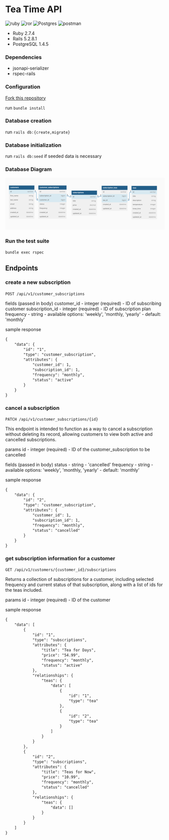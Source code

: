 # Tea Time API

![ruby](https://img.shields.io/static/v1?message=2.7.4&logo=ruby&style=for-the-badge&label=Ruby&color=darkred&labelColor=crimson) ![ror](https://img.shields.io/static/v1?message=5.2.8.1&logo=rubyonrails&style=for-the-badge&label=Rails&color=crimson&labelColor=darkred) ![Postgres](https://img.shields.io/static/v1?message=14.6&=postgresql&style=for-the-badge&label=Postgresql&color=dodgerblue&labelColor=royalblue&logoColor=white) ![postman](https://img.shields.io/static/v1?message=POSTMAN&logo=postman&style=for-the-badge&label=&color=orangered&labelColor=darkorange&logoColor=white)

- Ruby 2.7.4
- Rails 5.2.8.1
- PostgreSQL 1.4.5

### Dependencies

- jsonapi-serializer
- rspec-rails

### Configuration

[Fork this repository](https://github.com/ajkrumholz/tea_time)

run `bundle install`

### Database creation

run `rails db:{create,migrate}`

### Database initialization

run `rails db:seed` if seeded data is necessary

### Database Diagram

![database diagram](./app/assets/images/database_schema.png)

### Run the test suite

`bundle exec rspec`

## Endpoints

### create a new subscription

`POST /api/v1/customer_subscriptions`

fields (passed in body)
customer_id - integer (required) - ID of subscribing customer
subscription_id - integer (required) - ID of subscription plan
frequency - string - available options: 'weekly', 'monthly, 'yearly' - default: 'monthly'

sample response
```
{
    "data": {
        "id": "1",
        "type": "customer_subscription",
        "attributes": {
            "customer_id": 1,
            "subscription_id": 1,
            "frequency": "monthly",
            "status": "active"
        }
    }
}
```

### cancel a subscription

`PATCH /api/v1/customer_subscriptions/{id}`

This endpoint is intended to function as a way to cancel a subscription without deleting its record, allowing customers to view both active and cancelled subscriptions.

params
id - integer (required) - ID of the customer_subscription to be cancelled

fields (passed in body)
status - string - 'cancelled'
frequency - string - available options: 'weekly', 'monthly, 'yearly' - default: 'monthly'

sample response
```
{
    "data": {
        "id": "2",
        "type": "customer_subscription",
        "attributes": {
            "customer_id": 1,
            "subscription_id": 1,
            "frequency": "monthly",
            "status": "cancelled"
        }
    }
}
```

### get subscription information for a customer

`GET /api/v1/customers/{customer_id}/subscriptions`

Returns a collection of subscriptions for a customer, including selected frequency and current status of that subscription, along with a list of ids for the teas included.

params
id - integer (required) - ID of the customer

sample response
```
{
    "data": [
        {
            "id": "1",
            "type": "subscriptions",
            "attributes": {
                "title": "Tea for Days",
                "price": "54.99",
                "frequency": "monthly",
                "status": "active"
            },
            "relationships": {
                "teas": {
                    "data": [
                        {
                            "id": "1",
                            "type": "tea"
                        },
                        {
                            "id": "2",
                            "type": "tea"
                        }
                    ]
                }
            }
        },
        {
            "id": "2",
            "type": "subscriptions",
            "attributes": {
                "title": "Teas for Now",
                "price": "10.99",
                "frequency": "monthly",
                "status": "cancelled"
            },
            "relationships": {
                "teas": {
                    "data": []
                }
            }
        }
    ]
}
```
